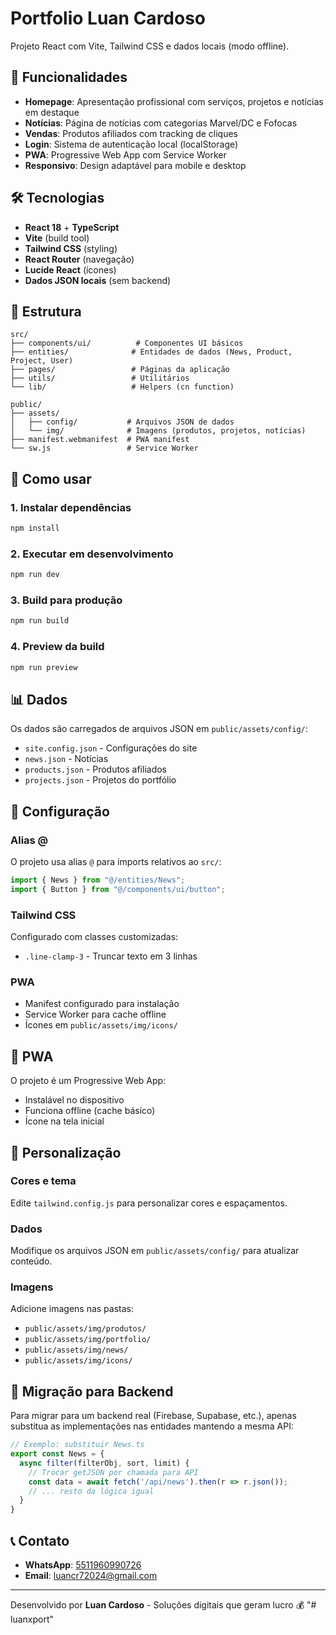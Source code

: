 # Portfolio Luan Cardoso

Projeto React com Vite, Tailwind CSS e dados locais (modo offline).

## 🚀 Funcionalidades

- **Homepage**: Apresentação profissional com serviços, projetos e notícias em destaque
- **Notícias**: Página de notícias com categorias Marvel/DC e Fofocas
- **Vendas**: Produtos afiliados com tracking de cliques
- **Login**: Sistema de autenticação local (localStorage)
- **PWA**: Progressive Web App com Service Worker
- **Responsivo**: Design adaptável para mobile e desktop

## 🛠️ Tecnologias

- **React 18** + **TypeScript**
- **Vite** (build tool)
- **Tailwind CSS** (styling)
- **React Router** (navegação)
- **Lucide React** (ícones)
- **Dados JSON locais** (sem backend)

## 📁 Estrutura

```
src/
├── components/ui/          # Componentes UI básicos
├── entities/              # Entidades de dados (News, Product, Project, User)
├── pages/                 # Páginas da aplicação
├── utils/                 # Utilitários
└── lib/                   # Helpers (cn function)

public/
├── assets/
│   ├── config/           # Arquivos JSON de dados
│   └── img/              # Imagens (produtos, projetos, notícias)
├── manifest.webmanifest  # PWA manifest
└── sw.js                 # Service Worker
```

## 🚀 Como usar

### 1. Instalar dependências
```bash
npm install
```

### 2. Executar em desenvolvimento
```bash
npm run dev
```

### 3. Build para produção
```bash
npm run build
```

### 4. Preview da build
```bash
npm run preview
```

## 📊 Dados

Os dados são carregados de arquivos JSON em `public/assets/config/`:

- `site.config.json` - Configurações do site
- `news.json` - Notícias
- `products.json` - Produtos afiliados
- `projects.json` - Projetos do portfólio

## 🔧 Configuração

### Alias @
O projeto usa alias `@` para imports relativos ao `src/`:
```typescript
import { News } from "@/entities/News";
import { Button } from "@/components/ui/button";
```

### Tailwind CSS
Configurado com classes customizadas:
- `.line-clamp-3` - Truncar texto em 3 linhas

### PWA
- Manifest configurado para instalação
- Service Worker para cache offline
- Ícones em `public/assets/img/icons/`

## 📱 PWA

O projeto é um Progressive Web App:
- Instalável no dispositivo
- Funciona offline (cache básico)
- Ícone na tela inicial

## 🎨 Personalização

### Cores e tema
Edite `tailwind.config.js` para personalizar cores e espaçamentos.

### Dados
Modifique os arquivos JSON em `public/assets/config/` para atualizar conteúdo.

### Imagens
Adicione imagens nas pastas:
- `public/assets/img/produtos/`
- `public/assets/img/portfolio/`
- `public/assets/img/news/`
- `public/assets/img/icons/`

## 🔄 Migração para Backend

Para migrar para um backend real (Firebase, Supabase, etc.), apenas substitua as implementações nas entidades mantendo a mesma API:

```typescript
// Exemplo: substituir News.ts
export const News = {
  async filter(filterObj, sort, limit) {
    // Trocar getJSON por chamada para API
    const data = await fetch('/api/news').then(r => r.json());
    // ... resto da lógica igual
  }
}
```

## 📞 Contato

- **WhatsApp**: [5511960990726](https://wa.me/5511960990726)
- **Email**: luancr72024@gmail.com

---

Desenvolvido por **Luan Cardoso** - Soluções digitais que geram lucro 💰
"# luanxport" 
